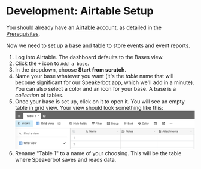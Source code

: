 # Development: Airtable Setup

You should already have an [Airtable](https://airtable.com) account, as detailed in the [Prerequisites](development.md#prerequisites).

Now we need to set up a base and table to store events and event reports.

1. Log into Airtable. The dashboard defaults to the Bases view.
2. Click the `+` icon to `Add a base`.
3. In the dropdown, choose **Start from scratch**.
4. Name your base whatever you want (it's the _table_ name that will become significant for our Speakerbot app, which we'll add in a minute). You can also select a color and an icon for your base. A base is a _collection_ of tables.
5. Once your base is set up, click on it to open it. You will see an empty table in grid view. Your view should look something like this:
![Airtable with blank table](airtable-table1.png)
6. Rename "Table 1" to a name of your choosing. This will be the table where Speakerbot saves and reads data.